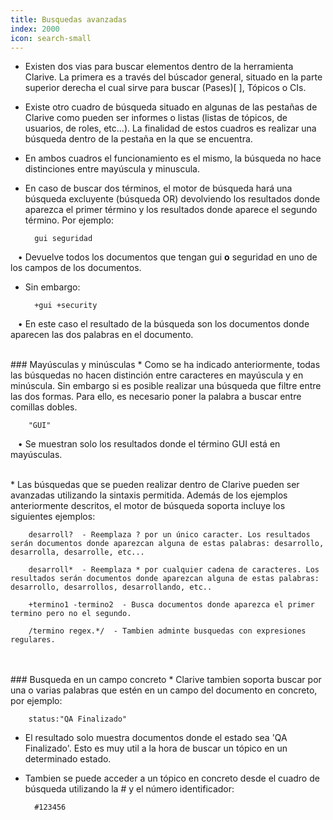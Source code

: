 ```yaml
---
title: Busquedas avanzadas
index: 2000
icon: search-small
---
```

* Existen dos vias para buscar elementos dentro de la herramienta Clarive. La primera es a través del búscador general, situado en la parte superior derecha el cual sirve para buscar (Pases)[ ], Tópicos o CIs. 
* Existe otro cuadro de búsqueda situado en algunas de las pestañas de Clarive como pueden ser informes o listas (listas de tópicos, de usuarios, de roles, etc...). La finalidad de estos cuadros es realizar una búsqueda dentro de la pestaña en la que se encuentra.
* En ambos cuadros el funcionamiento es el mismo, la búsqueda no hace distinciones entre mayúscula y minuscula.
* En caso de buscar dos términos, el motor de búsqueda hará una búsqueda excluyente (búsqueda OR) devolviendo los resultados donde aparezca el primer término y los resultados donde aparece el segundo término. Por ejemplo:
            
        gui seguridad


&nbsp; &nbsp;• Devuelve todos los documentos que tengan gui **o** seguridad en uno de los campos de los documentos.
* Sin embargo:

        +gui +security

&nbsp; &nbsp;• En este caso el resultado de la búsqueda son los documentos donde aparecen las dos palabras en el documento. 

<br />
### Mayúsculas y minúsculas
* Como se ha indicado anteriormente, todas las búsquedas no hacen distinción entre caracteres en mayúscula y en minúscula. Sin embargo si es posible realizar una búsqueda que filtre entre las dos formas. Para ello, es necesario poner la palabra a buscar entre comillas dobles.
            
        "GUI"


&nbsp; &nbsp;• Se muestran solo los resultados donde el término GUI está en mayúsculas.

<br > * Las búsquedas que se pueden realizar dentro de Clarive pueden ser avanzadas utilizando la sintaxis permitida. Además de los ejemplos anteriormente descritos, el motor de búsqueda soporta incluye los siguientes ejemplos: <br />
            
        desarroll?  - Reemplaza ? por un único caracter. Los resultados serán documentos donde aparezcan alguna de estas palabras: desarrollo, desarrolla, desarrolle, etc...

        desarroll*  - Reemplaza * por cualquier cadena de caracteres. Los resultados serán documentos donde aparezcan alguna de estas palabras: desarrollo, desarrollos, desarrollando, etc..

        +termino1 -termino2  - Busca documentos donde aparezca el primer termino pero no el segundo.
       
        /termino regex.*/  - Tambien adminte busquedas con expresiones regulares.


<br />

    
<br />
### Busqueda en un campo concreto
* Clarive tambien soporta buscar por una o varias palabras que estén en un campo del documento en concreto, por ejemplo:
            
        status:"QA Finalizado"

* El resultado solo muestra documentos donde el estado sea 'QA Finalizado'. Esto es muy util a la hora de buscar un tópico en un determinado estado.

* Tambien se puede acceder a un tópico en concreto desde el cuadro de búsqueda utilizando la # y el número identificador:
            
        #123456
